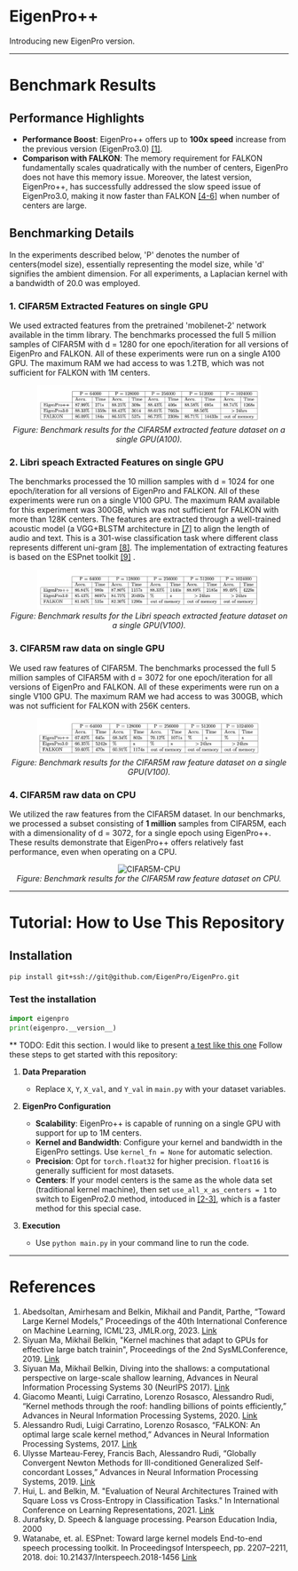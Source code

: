 # EigenPro++

Introducing new EigenPro version.

---

# Benchmark Results

## Performance Highlights
- **Performance Boost**: EigenPro++ offers up to **100x speed** increase from the previous version (EigenPro3.0) [[1]](#References).
- **Comparison with FALKON**: The memory requirement for FALKON fundamentally scales quadratically with the number of centers, EigenPro does not have this memory issue. Moreover, the latest version, EigenPro++, has successfully addressed the slow speed issue of EigenPro3.0, making it now faster than FALKON [[4-6]](#References) when number of centers are large.

## Benchmarking Details
In the experiments described below, 'P' denotes the number of centers(model size), essentially representing the model size, while 'd' signifies the ambient dimension. For all experiments, a Laplacian kernel with a bandwidth of 20.0 was employed.

### 1. CIFAR5M Extracted Features on single GPU

We used extracted features from the pretrained 'mobilenet-2' network available in the timm library. The benchmarks processed the full 5 million samples of CIFAR5M with d = 1280 for one epoch/iteration for all versions of EigenPro and FALKON. All of these experiments were run on a single A100 GPU. The maximum RAM we had access to was 1.2TB, which was not sufficient for FALKON with 1M centers.


<div align="center">
  <img src="imgs/CIFAR5M_EXTRACTED.png" alt="CIFAR5M" style="max-width:80%;"/>
  <br>
  <em>Figure: Benchmark results for the CIFAR5M extracted feature dataset on a single GPU(A100).</em>
</div>



### 2. Libri speach Extracted Features on single GPU

The benchmarks processed the 10 million samples with d = 1024 for one epoch/iteration for all versions of EigenPro and FALKON. All of these experiments were run on a single V100 GPU. The maximum RAM available for this experiment was 300GB, which was not sufficient for FALKON with more than 128K centers. The features are extracted through a well-trained acoustic model (a VGG+BLSTM architecture in [[7]](#References) to align the length of audio and text. This is a 301-wise classification task where different class represents different uni-gram [[8]](#References). The implementation of extracting features is based on the ESPnet toolkit [[9]](#References) .

<div align="center">
  <img src="imgs/Libri.png" alt="CIFAR5M" style="max-width:80%;"/>
  <br>
  <em>Figure: Benchmark results for the Libri speach extracted feature dataset on a single GPU(V100).</em>
</div>

### 3. CIFAR5M raw data on single GPU

We used raw features of CIFAR5M. The benchmarks processed the full 5 million samples of CIFAR5M with d = 3072 for one epoch/iteration for all versions of EigenPro and FALKON. All of these experiments were run on a single V100 GPU. The maximum RAM we had access to was 300GB, which was not sufficient for FALKON with 256K centers.


<div align="center">
  <img src="imgs/cifar5m_raw.png" alt="CIFAR5M" style="max-width:80%;"/>
  <br>
  <em>Figure: Benchmark results for the CIFAR5M raw feature dataset on a single GPU(V100).</em>
</div>

### 4. CIFAR5M raw data on CPU

We utilized the raw features from the CIFAR5M dataset. In our benchmarks, we processed a subset consisting of **1 million** samples from CIFAR5M, each with a dimensionality of d = 3072, for a single epoch using EigenPro++. These results demonstrate that EigenPro++ offers relatively fast performance, even when operating on a CPU.

<div align="center">
  <img src="cpu.png" alt="CIFAR5M-CPU" style="max-width:80%;"/>
  <br>
  <em>Figure: Benchmark results for the CIFAR5M raw feature dataset on CPU.</em>
</div>


---

# Tutorial: How to Use This Repository

## Installation

```
pip install git+ssh://git@github.com/EigenPro/EigenPro.git
```

### Test the installation
```python
import eigenpro
print(eigenpro.__version__)
```

** TODO: Edit this section. I would like to present [a test like this one](https://github.com/EigenPro/EigenPro-pytorch?tab=readme-ov-file#test-installation-with-laplacian-kernel)
Follow these steps to get started with this repository:

1. **Data Preparation**
   - Replace `X`, `Y`, `X_val`, and `Y_val` in `main.py` with your dataset variables.

2. **EigenPro Configuration**
   - **Scalability**: EigenPro++ is capable of running on a single GPU with support for up to 1M centers.
   - **Kernel and Bandwidth**: Configure your kernel and bandwidth in the EigenPro settings. Use `kernel_fn = None` for automatic selection.
   - **Precision**: Opt for `torch.float32` for higher precision. `float16` is generally sufficient for most datasets.
   - **Centers**: If your model centers is the same as the whole data set (traditional kernel machine), then set `use_all_x_as_centers = 1` to switch to EigenPro2.0 method, intoduced in [[2-3]](#References), which is a faster method for this special case.
     
4. **Execution**
   - Use `python main.py` in your command line to run the code.

---

# References
1. Abedsoltan, Amirhesam and Belkin, Mikhail and Pandit, Parthe, “Toward Large Kernel Models,” Proceedings of the 40th International Conference on Machine Learning, ICML'23, JMLR.org, 2023. [Link](https://proceedings.mlr.press/v202/abedsoltan23a/abedsoltan23a.pdf)
2. Siyuan Ma, Mikhail Belkin, "Kernel machines that adapt to GPUs for effective large batch trainin", Proceedings of the 2nd SysMLConference, 2019. [Link](https://mlsys.org/Conferences/2019/doc/2019/171.pdf)
3. Siyuan Ma, Mikhail Belkin, Diving into the shallows: a computational perspective on large-scale shallow learning, Advances in Neural Information Processing Systems 30 (NeurIPS 2017). [Link](https://proceedings.neurips.cc/paper_files/paper/2017/file/bf424cb7b0dea050a42b9739eb261a3a-Paper.pdf)
4. Giacomo Meanti, Luigi Carratino, Lorenzo Rosasco, Alessandro Rudi, “Kernel methods through the roof: handling billions of points efficiently,” Advances in Neural Information Processing Systems, 2020. [Link](https://proceedings.neurips.cc/paper_files/paper/2020/file/a59afb1b7d82ec353921a55c579ee26d-Paper.pdf)
5. Alessandro Rudi, Luigi Carratino, Lorenzo Rosasco, “FALKON: An optimal large scale kernel method,” Advances in Neural Information Processing Systems, 2017. [Link](https://papers.nips.cc/paper_files/paper/2017/file/05546b0e38ab9175cd905eebcc6ebb76-Paper.pdf)
6. Ulysse Marteau-Ferey, Francis Bach, Alessandro Rudi, “Globally Convergent Newton Methods for Ill-conditioned Generalized Self-concordant Losses,” Advances in Neural Information Processing Systems, 2019. [Link](https://arxiv.org/pdf/1907.01771.pdf)
7. Hui, L. and Belkin, M. "Evaluation of Neural Architectures Trained with Square Loss vs Cross-Entropy in Classification Tasks." In International Conference on Learning Representations, 2021. [Link](https://arxiv.org/abs/2006.07322)
8. Jurafsky, D. Speech & language processing. Pearson Education India, 2000
9. Watanabe, et. al. ESPnet: Toward large kernel models End-to-end speech processing toolkit. In Proceedingsof Interspeech, pp. 2207–2211, 2018. doi: 10.21437/Interspeech.2018-1456 [Link](https://www.isca-speech.org/archive/interspeech_2018/watanabe18_interspeech.html)










